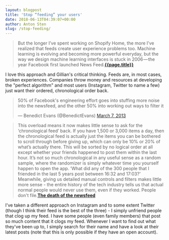 ```yaml
---
layout: blogpost
title: 'Stop “feeding” your users'
date: 2018-06-13T04:39:07+00:00
author: Anton Sten
slug: /stop-feeding/
---
```


>But the longer I’ve spent working on Shopify Home, the more I’ve realized that feeds create user experience problems too. Machine learning is evolving and becoming more powerful everyday, but the way we design machine learning interfaces is stuck in 2006 — the year Facebook first launched News Feed.**[{{page.title}}](https://ux.shopify.com/stop-feeding-your-users-a859730a86d6)**

I love this approach and Gillian's critical thinking. Feeds are, in most cases, broken experiences. Companies throw money and resources at developing the "perfect algorithm" and most users (Instagram, Twitter to name a few) just want their ordered, chronological order back.

<blockquote class="twitter-tweet" data-lang="en"><p lang="en" dir="ltr">50% of Facebook&#39;s engineering effort goes into stuffing more noise into the newsfeed, and the other 50% into working out ways to filter it</p>&mdash; Benedict Evans (@BenedictEvans) <a href="https://twitter.com/BenedictEvans/status/309735715879653376?ref_src=twsrc%5Etfw">March 7, 2013</a></blockquote> <script async src="https://platform.twitter.com/widgets.js" charset="utf-8"></script>

>This overload means it now makes little sense to ask for the ‘chronological feed’ back. If you have 1,500 or 3,000 items a day, then the chronological feed is actually just the items you can be bothered to scroll through before giving up, which can only be 10% or 20% of what’s actually there. This will be sorted by no logical order at all except whether your friends happened to post them within the last hour. It’s not so much chronological in any useful sense as a random sample, where the randomizer is simply whatever time you yourself happen to open the app. ’What did any of the 300 people that I friended in the last 5 years post between 16:32 and 17:03?’ Meanwhile, giving us detailed manual controls and filters makes little more sense - the entire history of the tech industry tells us that actual normal people would never use them, even if they worked. People don't file.**[The death of the newsfeed](https://www.ben-evans.com/benedictevans/2018/4/2/the-death-of-the-newsfeed)**

I've taken a different approach on Instagram and to some extent Twitter (though I think their feed is the best of the three) - I simply unfriend people that clog up my feed. I have some people (even family members) that post so much content that it clogs my feed. Whenever I want to find out what they've been up to, I simply search for their name and have a look at their latest posts (note that this is only possible if they have an open account). 
